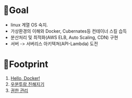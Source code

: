 # 🥅Goal
- linux 계열 OS 숙지.
- 가상환경의 이해와 Docker, Cubernates등 컨테이너 스킬 습득
- 분산처리 및 최적화(AWS ELB, Auto Scaling, CDN) 구현
- 서버 -> 서버리스 아키텍쳐(API-Lambda) 도전

# 👣Footprint
1. [Hello, Docker!](https://github.com/KGJsGit/my_Cloud-studio/blob/master/footprint/fp1.md)
2. [우분투랑 친해지기](https://github.com/KGJsGit/my_Cloud-studio/blob/master/footprint/fp2.md)
3. [권한 관리]()
